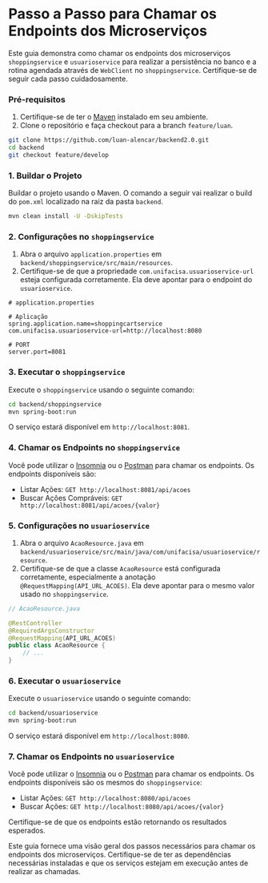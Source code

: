 # Passo a Passo para Chamar os Endpoints dos Microserviços

Este guia demonstra como chamar os endpoints dos microserviços `shoppingservice` e `usuarioservice` para realizar a persistência no banco e a rotina agendada através de `WebClient` no `shoppingservice`. Certifique-se de seguir cada passo cuidadosamente.

### Pré-requisitos
1. Certifique-se de ter o [Maven](https://maven.apache.org/) instalado em seu ambiente.
2. Clone o repositório e faça checkout para a branch `feature/luan`.

```bash
git clone https://github.com/luan-alencar/backend2.0.git
cd backend
git checkout feature/develop
```

### 1. Buildar o Projeto
Buildar o projeto usando o Maven. O comando a seguir vai realizar o build do `pom.xml` localizado na raiz da pasta `backend`.

```bash
mvn clean install -U -DskipTests
```

### 2. Configurações no `shoppingservice`

1. Abra o arquivo `application.properties` em `backend/shoppingservice/src/main/resources`.
2. Certifique-se de que a propriedade `com.unifacisa.usuarioservice-url` esteja configurada corretamente. Ela deve apontar para o endpoint do `usuarioservice`.

```properties
# application.properties

# Aplicação
spring.application.name=shoppingcartservice
com.unifacisa.usuarioservice-url=http://localhost:8080

# PORT
server.port=8081
```

### 3. Executar o `shoppingservice`

Execute o `shoppingservice` usando o seguinte comando:

```bash
cd backend/shoppingservice
mvn spring-boot:run
```

O serviço estará disponível em `http://localhost:8081`.

### 4. Chamar os Endpoints no `shoppingservice`

Você pode utilizar o [Insomnia](https://insomnia.rest/) ou o [Postman](https://www.postman.com/) para chamar os endpoints. Os endpoints disponíveis são:

- Listar Ações: `GET http://localhost:8081/api/acoes`
- Buscar Ações Compráveis: `GET http://localhost:8081/api/acoes/{valor}`

### 5. Configurações no `usuarioservice`

1. Abra o arquivo `AcaoResource.java` em `backend/usuarioservice/src/main/java/com/unifacisa/usuarioservice/resource`.
2. Certifique-se de que a classe `AcaoResource` está configurada corretamente, especialmente a anotação `@RequestMapping(API_URL_ACOES)`. Ela deve apontar para o mesmo valor usado no `shoppingservice`.

```java
// AcaoResource.java

@RestController
@RequiredArgsConstructor
@RequestMapping(API_URL_ACOES)
public class AcaoResource {
    // ...
}
```

### 6. Executar o `usuarioservice`

Execute o `usuarioservice` usando o seguinte comando:

```bash
cd backend/usuarioservice
mvn spring-boot:run
```

O serviço estará disponível em `http://localhost:8080`.

### 7. Chamar os Endpoints no `usuarioservice`

Você pode utilizar o [Insomnia](https://insomnia.rest/) ou o [Postman](https://www.postman.com/) para chamar os endpoints. Os endpoints disponíveis são os mesmos do `shoppingservice`:

- Listar Ações: `GET http://localhost:8080/api/acoes`
- Buscar Ações: `GET http://localhost:8080/api/acoes/{valor}`

Certifique-se de que os endpoints estão retornando os resultados esperados.

Este guia fornece uma visão geral dos passos necessários para chamar os endpoints dos microserviços. Certifique-se de ter as dependências necessárias instaladas e que os serviços estejam em execução antes de realizar as chamadas.